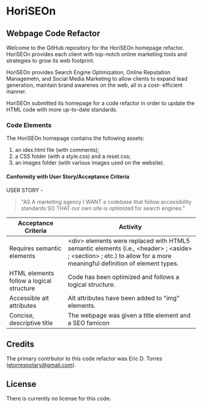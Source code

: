 # HoriSEOn

## Webpage Code Refactor
Welcome to the GitHub repository for the HoriSEOn homepage refactor.  HoriSEOn provides each 
client with top-notch online marketing tools and strategies to grow its web footprint.

HoriSEOn provides Search Engine Optimization, Online Reputation Managemetn, and Social Media Marketing 
to allow clients to expand lead generation, maintain brand awarenes on the web, all in a cost-
efficient manner.  

HoriSEOn submitted its homepage for a code refactor in order to update the HTML code with 
more up-to-date standards.  

### Code Elements

The HoriSEOn homepage contains the following assets:

1. an idex.html file (with comments);
1. a CSS folder (with a style.css) and a reset.css;
1. an images folder (with various images used on the website).

#### Conformity with User Story/Acceptance Criteria

USER STORY - 

>"AS A marketing agency
>I WANT a codebase that follow accessibility standards
>SO THAT our own site is optimized for search engines."

Acceptance Criteria | Activity
--------------------|---------
Requires semantic elements | &lt;div&gt; elements were replaced with HTML5 semantic elements (i.e., &lt;header&gt; ; &lt;aside&gt; ; &lt;section&gt; ; etc.) to allow for a more meaningful definition of element types.  
HTML elements follow a logical structure  | Code has been optimized and follows a logical structure.
Accessible alt attributes | Alt attributes have been added to "img" elements.
Concise, descriptive title | The webpage was given a title element and a SEO famicon

## Credits

The primary contrbutor to this code refactor was Eric D. Torres (etorresnotary@gmail.com).

## License

There is currently no license for this code.